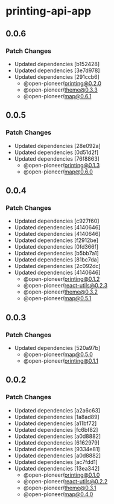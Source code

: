 # printing-api-app

## 0.0.6

### Patch Changes

-   Updated dependencies [b152428]
-   Updated dependencies [3e7d978]
-   Updated dependencies [291ccb6]
    -   @open-pioneer/printing@0.2.0
    -   @open-pioneer/theme@0.3.3
    -   @open-pioneer/map@0.6.1

## 0.0.5

### Patch Changes

-   Updated dependencies [28e092a]
-   Updated dependencies [0d51d2f]
-   Updated dependencies [76f8863]
    -   @open-pioneer/printing@0.1.3
    -   @open-pioneer/map@0.6.0

## 0.0.4

### Patch Changes

-   Updated dependencies [c927f60]
-   Updated dependencies [4140646]
-   Updated dependencies [4140646]
-   Updated dependencies [f2912be]
-   Updated dependencies [0fd366f]
-   Updated dependencies [b5bb7a1]
-   Updated dependencies [81bc7da]
-   Updated dependencies [2c092dc]
-   Updated dependencies [4140646]
    -   @open-pioneer/printing@0.1.2
    -   @open-pioneer/react-utils@0.2.3
    -   @open-pioneer/theme@0.3.2
    -   @open-pioneer/map@0.5.1

## 0.0.3

### Patch Changes

-   Updated dependencies [520a97b]
    -   @open-pioneer/map@0.5.0
    -   @open-pioneer/printing@0.1.1

## 0.0.2

### Patch Changes

-   Updated dependencies [a2a6c63]
-   Updated dependencies [1a8ad89]
-   Updated dependencies [a11bf72]
-   Updated dependencies [fc6bf82]
-   Updated dependencies [a0d8882]
-   Updated dependencies [6162979]
-   Updated dependencies [9334e81]
-   Updated dependencies [a0d8882]
-   Updated dependencies [ac7fdd1]
-   Updated dependencies [13ea342]
    -   @open-pioneer/printing@0.1.0
    -   @open-pioneer/react-utils@0.2.2
    -   @open-pioneer/theme@0.3.1
    -   @open-pioneer/map@0.4.0
